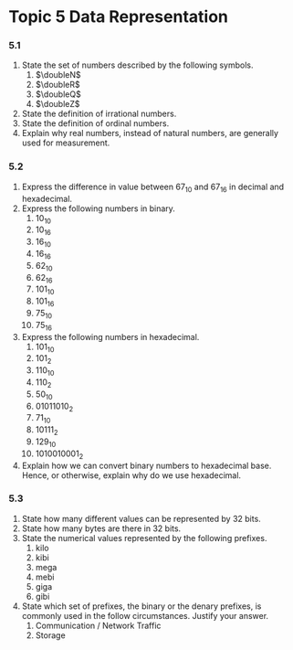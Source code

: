 # Topic 5 Data Representation

### 5.1
1. State the set of numbers described by the following symbols.
    1. $\doubleN$
    1. $\doubleR$
    1. $\doubleQ$
    1. $\doubleZ$
1. State the definition of irrational numbers.
1. State the definition of ordinal numbers.
1. Explain why real numbers, instead of natural numbers, are generally used for measurement.

### 5.2
1. Express the difference in value between $67_{10}$ and $67_{16}$ in decimal and hexadecimal.
1. Express the following numbers in binary.
    1. $10_{10}$
    1. $10_{16}$
    1. $16_{10}$
    1. $16_{16}$
    1. $62_{10}$
    1. $62_{16}$
    1. $101_{10}$
    1. $101_{16}$
    1. $75_{10}$
    1. $75_{16}$
1. Express the following numbers in hexadecimal.
    1. $101_{10}$
    1. $101_{2}$
    1. $110_{10}$
    1. $110_{2}$
    1. $50_{10}$
    1. $01011010_{2}$
    1. $71_{10}$
    1. $10111_{2}$
    1. $129_{10}$
    1. $1010010001_{2}$
1. Explain how we can convert binary numbers to hexadecimal base. Hence, or otherwise, explain why do we use hexadecimal.

### 5.3
1. State how many different values can be represented by 32 bits.
1. State how many bytes are there in 32 bits.
1. State the numerical values represented by the following prefixes.
    1. kilo
    1. kibi
    1. mega
    1. mebi
    1. giga
    1. gibi
1. State which set of prefixes, the binary or the denary prefixes, is commonly used in the follow circumstances. Justify your answer.
    1. Communication / Network Traffic
    1. Storage
